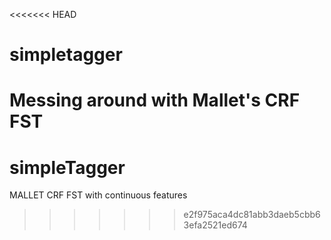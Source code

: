 <<<<<<< HEAD
# simpletagger
Messing around with Mallet's CRF FST
=======
# simpleTagger
MALLET CRF FST with continuous features
>>>>>>> e2f975aca4dc81abb3daeb5cbb63efa2521ed674
